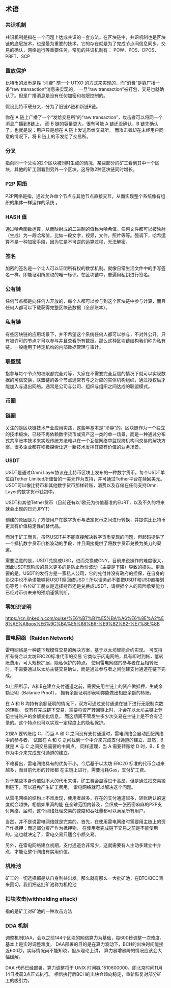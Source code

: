 

## 术语

### 共识机制

共识机制是指在一个问题上达成共识的一套方法。在区块链中，共识机制也是区块链的底层技术，也是最为重要的技术。它的存在就是为了完成节点间信息同步，交易的确认，网络运行等重要任务。常见的共识机制有：
POW、POS、DPOS、PBFT、SCP

### 重放保护

比特币的发币是靠 “消费” 前一个 UTXO 的方式来实现的，而“消费”是靠广播一条“raw transaction”消息来实现的，
一旦“raw transaction”被打包，交易也就确认了。但是广播消息是没有任何加密和权限控制的。

假设比特币硬分叉，分为了旧链A链和新链B链。

你在 A 链上广播了一个“发给交易所”的“raw transaction”，攻击者可以将同一个消息广播到B链上，
而 B 链的容量更大，很有可能 A 链还没确认，B 链先确认了。也就是说：用户只是想在 A 链上发送币给交易所，
而攻击者却在未经用户同意的情况下，将 B 链上的币发给了交易所。

### 分叉

指向同一个父块的2个区块被同时生成的情况，某些部分的矿工看到其中一个区块，其他的矿工则看到另外一个区块。这导致2种区块链同时增长。

### P2P 网络

P2P网络是指，通过允许单个节点与其他节点直接交互，从而实现整个系统像有组织的集体一样运作的系统 。

### HASH 值

通过哈希函数运算，从而映射成的二进制的值称为哈希值。任何文件都可以被映射（生成）为一段哈希值，比如一段文字，视频，文件，照片等等。强调下，哈希运算不是一种加密手段，因为它是不可逆的运算过程，无法解密。

### 签名

加密的签名是一个让人可以证明所有权的数学机制。就像日常生活文件中的手写签名一样，即能证明所属权的唯一标识。在区块链中，普遍用私钥进行签名。

### 公有链

任何节点都是向任何人开放的，每个人都可以参与到这个区块链中参与计算，而且任何人都可以下载获得完整区块链数据（全部账本）。

### 私有链

有些区块链的应用场景下，并不希望这个系统任何人都可以参与，不对外公开，只有被许可的节点才可以参与并且查看所有数据。那么这种区块链结构我们称为私有链。一般适用于特定机构的内部数据管理与审计。

### 联盟链

指参与每个节点的权限都完全对等，大家在不需要完全互信的情况下就可以实现数据的可信交换，联盟链的各个节点通常有与之对应的实体机构组织，通过授权后才能加入与退出网络。通常是公司与公司、组织与组织之间达成的联盟模式。

### 币圈

### 链圈

关注的是区块链技术产业应用实践，这些年基本是“冷静”的。区块链作为一个独立的技术板块，已经不再依赖数字货币或资产这一类的单一场景，而是一种通过分布式共享账本技术来实现传统方法难以在一个互信网络中监视跨机构间交易的解决方案。很多企业都在积极探索让这一新技术发挥其应有价值的业务场景。

### USDT

USDT是通过Omni Layer协议在比特币区块上发布的一种数字货币。每个USDT单位由Tether Limited所储备的一美元作为支持，并可通过Tether平台在赎回美元。USDT可以像比特币和其他数字货币那样转账，消费以及存储在任何支持Omni Layer的数字货币钱包中。

USDT和其他Tether货币（目前还有以1欧元为价值基准的EURT，以及不久的将来就会出现的日元JPYT）

创建的原因是为了方便用户在数字货币与法定货币之间进行转换，并提供比比特币更具有价值稳定性的替代品。

而对于矿工而言，虽然USDT并不能直接解决数字货币变现的问题，但起码提供了一个抵抗数字货币价格波动的手段，并且间接提供了将数字货币兑换为美刀的渠道。

需要注意的是，USDT兑换成USD，进而兑换成CNY，目前来说操作的难度很大，因此USDT现阶段的意义更多的是防止币价波动（主要是下降）导致的损失。更重要的是，USDT的发行方是一家私人公司，它的兑付并没有政府的担保，在自身的协议中也不承诺能够将USDT赎回成USD！所以请务必不要把USDT和USD直接划伤等号！各位矿工朋友是选择持币还是兑换成USDT，请根据个人的风险承受能力已经对币价未来的预期谨慎判断。


### 零知识证明

https://cn.linkedin.com/pulse/%E6%B7%B1%E5%BA%A6%E6%8E%A2%E8%AE%A8pos%E6%9C%BA%E5%88%B6-%E9%B2%B2-%E7%8E%8B

### 雷电网络（Raiden Network)

雷电网络是一种链下规模性交易的解决方案，基于以太坊智能合约实现。
可支持所有符合以太坊ERC20标准代币的交易
它类似于闪电网络，具有即时到帐，低转账费用，可大规模扩展，隐私保护的特点。
使用雷电网络的参与者在互相转账时，不需要通过以太坊主链交易确认，而是通过参与者之间创建支付通道在链下完成。


如上图所示，A和B在建立支付通道之前，需要先用主链上的资产做抵押，生成余额证明（Balance Proof），
拥有余额证明即表明你能做出相应余额的转账。

在 A 和 B 均持有余额证明的情况下，双方可通过支付通道在链下进行无限制次数的转账。
仅有在完成链下交易，需要将资产转回链上时，才会在以太坊主链上登记主链账户的余额变化信息，
而这期间不管发生多少次交易在主链上是不会有记录的。这个特点也可以实现一定程度上的隐私保护。

如果A 要转账给 C，而当 A 和 C 之间没有支付通道时，雷电网络会自动匹配网络中的参与者，
试图在 A 和 C 之间找到一个中介来完成支付通道的建立，显然，B 就是 A 与 C 之间交易需要的中间点。
同样道理，当 A 需要转账给 D 时，B、E 会作为中介来完成支付通道的建立。

不难看出，雷电网络具有的优势不小。今后基于以太坊 ERC20 标准的代币会越来越多，而目前代币的转账都
在主链上进行，需要消耗Gas，支付矿工费。

对于某些本身价值就不大的代币来讲，矿工费会显得过于高昂，但是通过把交易搬到链下，可以避免产生矿工费用，
雷电网络就可以解决这个问题。

从雷电网络的结构上不难发现，使用者越多，存在的支付通道越多，转账确认的速度就会越快。相信如果真的能
在全球范围内普及，会织成一张密密麻麻的P2P支付网络，届时，这个网络处理交易的速度和吞吐量都可以满足所有用户。

当然，并不是说雷电网络就是完美的。首先，在使用雷电网络时需要用主链上的资产作抵押；而这部分资产作为抵押物，
在使用者完成链下交易之前是不能使用的。这也就决定了，雷电交易只适合小额交易。

另外，在雷电网络建立初期，支付通道会非常少，这就需要有人主动多建立中介点，才能让整个网络有实用价值。

### 机枪池

矿工的一切选择都是从自身利益出发。那么就有那么一大批矿池，在BTC/BCC间来回切，我们把这批矿池称为机枪池

### 扣块攻击(withholding attack)

指的是矿工对矿池的一种攻击方法

### DDA 机制

调整机制DAA，会以之前144个区块的网络算力为基础，每600秒调整一次难度。基本上是实时调整难度，
DAA部署的目的是在算力波动下，BCH的出块时间能接近600秒。实际情况尚不能知晓，但从理论上讲，
算力暴增暴降的情况应该会大幅缓解。

DAA 代码已经部署，算力调整将于 UNIX 时间戳 1510600000，即北京时间11月14日凌晨3点正式执行。
相信执行后BCH的出块会趋向稳定，重新恢复对部分矿工的吸引力，

